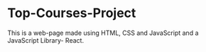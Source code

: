 # Top-Courses-Project
This is a web-page made using HTML, CSS and JavaScript and a JavaScript Library- React.

